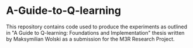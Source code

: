 # A-Guide-to-Q-learning

This repository contains code used to produce the experiments as outlined in "A Guide to Q-learning:
Foundations and Implementation" thesis written by Maksymilian Wolski as a submission for the M3R Research Project.


